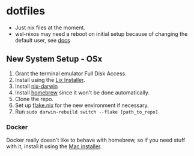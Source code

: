 # dotfiles

- Just nix files at the moment.
- wsl-nixos may need a reboot on initial setup because of changing the default user, see [docs](https://nix-community.github.io/NixOS-WSL/how-to/change-username.html)

## New System Setup - OSx
1. Grant the terminal emulator Full Disk Access.
2. Install using the [Lix Installer](https://lix.systems/).
3. Install [nix-darwin](https://github.com/nix-darwin/nix-darwin)
4. Install [homebrew](https://docs.brew.sh/Installation) since it won't be done automatically.
4. Clone the repo.
5. Set up [flake.nix](./flake.nix) for the new environment if necessary.
6. Run `sudo darwin-rebuild switch --flake [path_to_repo]`

### Docker

Docker really doesn't like to behave with homebrew, so if you need stuff with it, install it using the [Mac installer](https://docs.docker.com/desktop/setup/install/mac-install/).